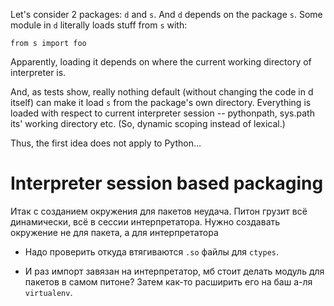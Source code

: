 Let's consider 2 packages: `d` and `s`.
And `d` depends on the package `s`.
Some module in `d` literally loads stuff from `s` with:

    from s import foo

Apparently, loading it depends on where the current working directory of interpreter is.

And, as tests show, really nothing default (without changing the code in d itself)
can make it load `s` from the package's own directory.
Everything is loaded with respect to current interpreter session -- pythonpath, sys.path its' working directory etc.
(So, dynamic scoping instead of lexical.)

Thus, the first idea does not apply to Python...


# Interpreter session based packaging

Итак с созданием окружения для пакетов неудача.
Питон грузит всё динамически, всё в сессии интерпретатора.
Нужно создавать окружение не для пакета, а для интерпретатора

* Надо проверить откуда втягиваются `.so` файлы для `ctypes`.

* И раз импорт завязан на интерпретатор, мб стоит делать модуль для пакетов в самом питоне?
  Затем как-то расширить его на баш а-ля `virtualenv`.

